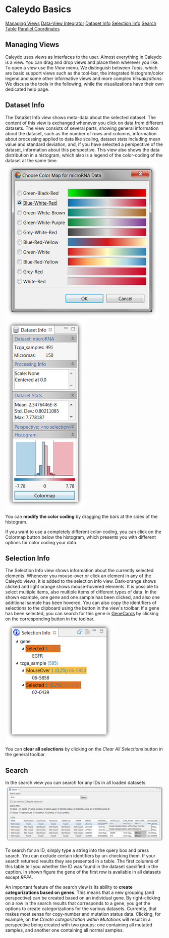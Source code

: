 # Caleydo Basics

[Managing Views](#Managing_Views)
[Data-View Integrator](#Data-View_Integrator)
[Dataset Info](#Dataset_Info)
[Selection Info](#Selection_Info)
[Search](#Search)
[Table](#Table)
[Parallel Coordinates](#Parallel_Coordinates)


## Managing Views
Caleydo uses views as interfaces to the user. Almost everything in Caleydo is a view. You can drag and drop views and place them wherever you like. To open a view use the *View* menu. We distinguish between *Tools*, which are basic support views such as the tool-bar, the integrated histogram/color legend and some other informative views and more complex *Visualizations*. We discuss the tools in the following, while the visualizations have their own dedicated help page.

[](include:views/dvi.md)

## Dataset Info
The DataSet Info view shows meta-data about the selected dataset. The content of this view is exchanged whenever you click on data from different datasets. The view consists of several parts, showing general information about the dataset, such as the number of rows and columns, information about processing applied to data like scaling, dataset stats including mean value and standard deviation, and, if you have selected a perspective of the dataset, information about this perspective. This view also shows the data distribution in a histogram, which also is a legend of the color-coding of the dataset at the same time.
![](i/color_chooser.png "Color Chooser GUI")
![](i/dataset_info.png "Dataset Info GUI")

You can **modify the color coding** by dragging the bars at the sides of the histogram.

If you want to use a completely different color-coding, you can click on the Colormap button below the histogram, which presents you with different options for color coding your data.

## Selection Info
The Selection Info view shows information about the currently selected elements. Whenever you mouse-over or click an element in any of the Caleydo views, it is added to the selection info view. Dark-orange shows clicked and light orange shows mouse-hovered elements. It is possible to select multiple items, also multiple items of different types of data. In the shown example, one gene and one sample has been clicked, and also one additional sample has been hovered. You can also copy the identifiers of selections to the clipboard using the button in the view's toolbar. If a gene has been selected, you can search for this gene in [GeneCards](http://www.genecards.org/) by clicking on the corresponding button in the toolbar.
![](i/selection_info.png "Selection Info GUI")

You can **clear all selections** by clicking on the *Clear All Selections* button in the general toolbar.

## Search
In the search view you can search for any IDs in all loaded datasets.
![](i/search.png "Search GUI")

To search for an ID, simply type a string into the query box and press search. You can exclude certain identifiers by un-checking them. If your search returned results they are presented in a table. The first columns of this table tell you whether the ID was found in the dataset specified in the caption. In shown figure the gene of the first row is available in all datasets except *RPPA*.

An important feature of the search view is its ability to **create categorizations based on genes**. This means that a new grouping (and perspective) can be created based on an individual gene. By right-clicking on a row in the search results that corresponds to a gene, you get the options to create categorizations for the various datasets. Currently, that makes most sense for copy-number and mutation status data. Clicking, for example, on the *Create categorization within Mutations* will result in a perspective being created with two groups: one containing all mutated samples, and another one containing all normal samples.

[](include:views/table.md)
[](include:views/parcoords.md)

